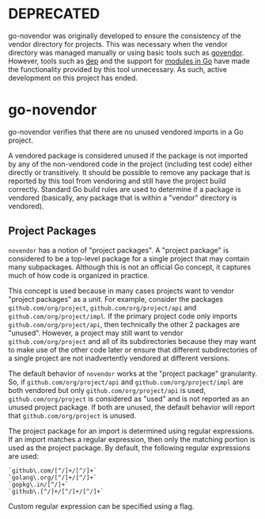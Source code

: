 DEPRECATED
==========
go-novendor was originally developed to ensure the consistency of the vendor directory for projects. This was necessary
when the vendor directory was managed manually or using basic tools such as [govendor](https://github.com/kardianos/govendor).
However, tools such as [dep](https://github.com/golang/dep) and the support for [modules in Go](https://blog.golang.org/using-go-modules) 
have made the functionality provided by this tool unnecessary. As such, active development on this project has ended.

go-novendor
===========
go-novendor verifies that there are no unused vendored imports in a Go project.

A vendored package is considered unused if the package is not imported by any of the non-vendored code in the project (including test code) either directly or transitively. It should be possible to remove any package that is reported by this tool from vendoring and still have the project build correctly. Standard Go build rules are used to determine if a package is vendored (basically, any package that is within a "vendor" directory is vendored).

Project Packages
----------------
`novendor` has a notion of "project packages". A "project package" is considered to be a top-level package for a single project that may contain many subpackages. Although this is not an official Go concept, it captures much of how code is organized in practice.

This concept is used because in many cases projects want to vendor "project packages" as a unit. For example, consider the packages `github.com/org/project`, `github.com/org/project/api` and `github.com/org/project/impl`. If the primary project code only imports `github.com/org/project/api`, then technically the other 2 packages are "unused". However, a project may still want to vendor `github.com/org/project` and all of its subdirectories because they may want to make use of the other code later or ensure that different subdirectories of a single project are not inadvertently vendored at different versions.

The default behavior of `novendor` works at the "project package" granularity. So, if `github.com/org/project/api` and `github.com/org/project/impl` are both vendored but only `github.com/org/project/api` is used, `github.com/org/project` is considered as "used" and is not reported as an unused project package. If both are unused, the default behavior will report that `github.com/org/project` is unused.

The project package for an import is determined using regular expressions. If an import matches a regular expression, then only the matching portion is used as the project package. By default, the following regular expressions are used:

```
`github\.com/[^/]+/[^/]+`
`golang\.org/[^/]+/[^/]+`
`gopkg\.in/[^/]+`
`github\.[^/]+/[^/]+/[^/]+`
```

Custom regular expression can be specified using a flag.
